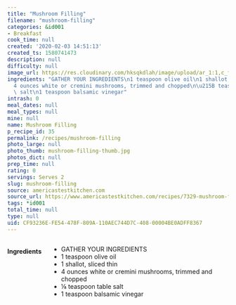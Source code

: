 ```yaml
---
title: "Mushroom Filling"
filename: "mushroom-filling"
categories: &id001
- Breakfast
cook_time: null
created: '2020-02-03 14:51:13'
created_ts: 1580741473
description: null
difficulty: null
image_url: https://res.cloudinary.com/hksqkdlah/image/upload/ar_1:1,c_fill,dpr_2.0,f_auto,fl_lossy.progressive.strip_profile,g_faces:auto,q_auto:low,w_344/20178_sfs-fluffy-omelets-mushroom-filling-2
ingredients: "GATHER YOUR INGREDIENTS\n1 teaspoon olive oil\n1 shallot, sliced thin\n\
  4 ounces white or cremini mushrooms, trimmed and chopped\n\u215B teaspoon table\
  \ salt\n1 teaspoon balsamic vinegar"
intrash: 0
meal_dates: null
meal_types: null
mine: null
name: Mushroom Filling
p_recipe_id: 35
permalink: /recipes/mushroom-filling
photo_large: null
photo_thumb: mushroom-filling-thumb.jpg
photos_dict: null
prep_time: null
rating: 0
servings: Serves 2
slug: mushroom-filling
source: americastestkitchen.com
source_url: https://www.americastestkitchen.com/recipes/7329-mushroom-filling
tags: *id001
total_time: null
type: null
uid: CF93236E-FE54-478F-809A-110AEC744D7C-408-00004BE0ADFF8367
---
```

<div class="large-8 medium-7 columns" id="writeup">	</div><!-- #writeup -->
</div><!-- #row-one -->
<div class="row" id="row-two">	<div class="medium-4 small-5 columns" id="ingredients"><h4>Ingredients</h4><div class="box box-ingredients content"><ul>
<li>GATHER YOUR INGREDIENTS</li>
<li>1 teaspoon olive oil</li>
<li>1 shallot, sliced thin</li>
<li>4 ounces white or cremini mushrooms, trimmed and chopped</li>
<li>⅛ teaspoon table salt</li>
<li>1 teaspoon balsamic vinegar</li>
</ul>
</div>	</div>	<div class="medium-6 small-7 columns" id="directions">	</div>